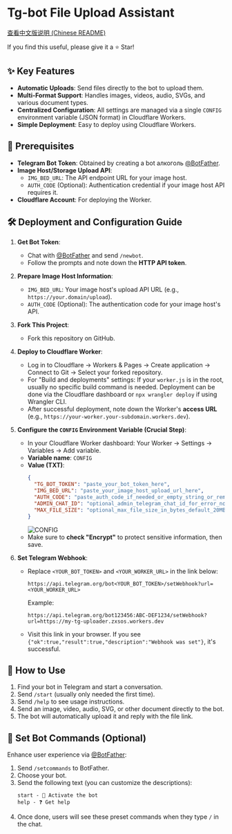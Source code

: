 # Tg-bot File Upload Assistant
[查看中文版说明 (Chinese README)](README.md)

If you find this useful, please give it a ⭐ Star!

## ✨ Key Features

*   **Automatic Uploads**: Send files directly to the bot to upload them.
*   **Multi-Format Support**: Handles images, videos, audio, SVGs, and various document types.
*   **Centralized Configuration**: All settings are managed via a single `CONFIG` environment variable (JSON format) in Cloudflare Workers.
*   **Simple Deployment**: Easy to deploy using Cloudflare Workers.



## 🔧 Prerequisites

*   **Telegram Bot Token**: Obtained by creating a bot алкоголь [@BotFather](https://t.me/BotFather).
*   **Image Host/Storage Upload API**:
    *   `IMG_BED_URL`: The API endpoint URL for your image host.
    *   `AUTH_CODE` (Optional): Authentication credential if your image host API requires it.
*   **Cloudflare Account**: For deploying the Worker.

## 🛠️ Deployment and Configuration Guide

1.  **Get Bot Token**:
    *   Chat with [@BotFather](https://t.me/BotFather) and send `/newbot`.
    *   Follow the prompts and note down the **HTTP API token**.

2.  **Prepare Image Host Information**:
    *   `IMG_BED_URL`: Your image host's upload API URL (e.g., `https://your.domain/upload`).
    *   `AUTH_CODE` (Optional): The authentication code for your image host's API.

3.  **Fork This Project**:
    *   Fork this repository on GitHub.

4.  **Deploy to Cloudflare Worker**:
    *   Log in to Cloudflare -> Workers & Pages -> Create application -> Connect to Git -> Select your forked repository.
    *   For "Build and deployments" settings: If your `worker.js` is in the root, usually no specific build command is needed. Deployment can be done via the Cloudflare dashboard or `npx wrangler deploy` if using Wrangler CLI.
    *   After successful deployment, note down the Worker's **access URL** (e.g., `https://your-worker.your-subdomain.workers.dev`).

5.  **Configure the `CONFIG` Environment Variable (Crucial Step)**:
    *   In your Cloudflare Worker dashboard: Your Worker -> Settings -> Variables -> Add variable.
    *   **Variable name**: `CONFIG`
    *   **Value (TXT)**:
        ```json
        {
          "TG_BOT_TOKEN": "paste_your_bot_token_here",
          "IMG_BED_URL": "paste_your_image_host_upload_url_here",
          "AUTH_CODE": "paste_auth_code_if_needed_or_empty_string_or_remove_this_line",
          "ADMIN_CHAT_ID": "optional_admin_telegram_chat_id_for_error_notifications",
          "MAX_FILE_SIZE": "optional_max_file_size_in_bytes_default_20MB"
        }
        ```
        ![CONFIG](https://zxsos.pages.dev/file/pic/1747259895003_20250515055759745.webp)
    *   Make sure to **check "Encrypt"** to protect sensitive information, then save.

6.  **Set Telegram Webhook**:
    *   Replace `<YOUR_BOT_TOKEN>` and `<YOUR_WORKER_URL>` in the link below:
        ```text
        https://api.telegram.org/bot<YOUR_BOT_TOKEN>/setWebhook?url=<YOUR_WORKER_URL>
        ```
        Example:
        ```text
        https://api.telegram.org/bot123456:ABC-DEF1234/setWebhook?url=https://my-tg-uploader.zxsos.workers.dev
        ```
    *   Visit this link in your browser. If you see `{"ok":true,"result":true,"description":"Webhook was set"}`, it's successful.

## 💬 How to Use

1.  Find your bot in Telegram and start a conversation.
2.  Send `/start` (usually only needed the first time).
3.  Send `/help` to see usage instructions.
4.  Send an image, video, audio, SVG, or other document directly to the bot.
5.  The bot will automatically upload it and reply with the file link.

## 🤖 Set Bot Commands (Optional)

Enhance user experience via [@BotFather](https://t.me/BotFather):

1.  Send `/setcommands` to BotFather.
2.  Choose your bot.
3.  Send the following text (you can customize the descriptions):
    ```text
    start - 🚀 Activate the bot
    help - ❓ Get help
    ```
4.  Once done, users will see these preset commands when they type `/` in the chat.
